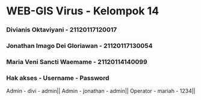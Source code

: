 # WEB-GIS Virus - Kelompok 14

### Divianis Oktaviyani - 21120117120017
### Jonathan Imago Dei Gloriawan - 21120117130054
### Maria Veni Sancti Waemame - 21120114140099

### Hak akses - Username - Password
Admin - divi - admin||
Admin - jonathan - admin|| 
Operator - mariah - 1234||
